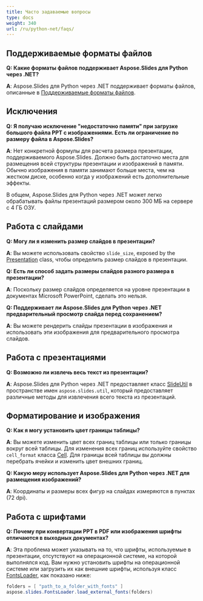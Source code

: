 ```yaml
---
title: Часто задаваемые вопросы
type: docs
weight: 340
url: /ru/python-net/faqs/
---
```


## **Поддерживаемые форматы файлов**

**Q: Какие форматы файлов поддерживает Aspose.Slides для Python через .NET?**

**A**: Aspose.Slides для Python через .NET поддерживает форматы файлов, описанные в [Поддерживаемые форматы файлов](/slides/ru/python-net/supported-file-formats/).

## **Исключения**

**Q: Я получаю исключение "недостаточно памяти" при загрузке большого файла PPT с изображениями. Есть ли ограничение по размеру файла в Aspose.Slides?**

**A**: Нет конкретной формулы для расчета размера презентации, поддерживаемого Aspose.Slides. Должно быть достаточно места для размещения всей структуры презентации и изображений в памяти. Обычно изображения в памяти занимают больше места, чем на жестком диске, особенно когда у изображений есть дополнительные эффекты.

В общем, Aspose.Slides для Python через .NET может легко обрабатывать файлы презентаций размером около 300 МБ на сервере с 4 ГБ ОЗУ.

## **Работа с слайдами**

**Q: Могу ли я изменить размер слайдов в презентации?**

**A**: Вы можете использовать свойство `slide_size`, exposed by the [Presentation](https://reference.aspose.com/slides/python-net/aspose.slides/presentation/) class, чтобы определить размер слайдов в презентации.

**Q: Есть ли способ задать размеры слайдов разного размера в презентации?**

**A**: Поскольку размер слайдов определяется на уровне презентации в документах Microsoft PowerPoint, сделать это нельзя.

**Q: Поддерживает ли Aspose.Slides для Python через .NET предварительный просмотр слайда перед сохранением?**

**A**: Вы можете рендерить слайды презентации в изображения и использовать эти изображения для предварительного просмотра слайдов.

## **Работа с презентациями**

**Q: Возможно ли извлечь весь текст из презентации?**

**A**: Aspose.Slides для Python через .NET предоставляет класс [SlideUtil](https://reference.aspose.com/slides/python-net/aspose.slides.util/slideutil/) в пространстве имен `aspose.slides.util`, который предоставляет различные методы для извлечения всего текста из презентаций.

## **Форматирование и изображения**

**Q: Как я могу установить цвет границы таблицы?**

**A**: Вы можете изменить цвет всех границ таблицы или только границы вокруг всей таблицы. Для изменения всех границ используйте свойство `cell_format` класса [Cell](https://reference.aspose.com/slides/python-net/aspose.slides/cell/). Для границы всей таблицы вы должны перебрать ячейки и изменить цвет внешних границ.

**Q: Какую меру использует Aspose.Slides для Python через .NET для размещения изображений?**

**A**: Координаты и размеры всех фигур на слайдах измеряются в пунктах (72 dpi).

## **Работа с шрифтами**

**Q: Почему при конвертации PPT в PDF или изображения шрифты отличаются в выходных документах?**

**A**: Эта проблема может указывать на то, что шрифты, используемые в презентации, отсутствуют на операционной системе, на которой выполнялся код. Вам нужно установить шрифты на операционной системе или загрузить их как внешние шрифты, используя класс [FontsLoader](https://reference.aspose.com/slides/python-net/aspose.slides/fontsloader/), как показано ниже:
```cs
folders = [ "path_to_a_folder_with_fonts" ]
aspose.slides.FontsLoader.load_external_fonts(folders)
```